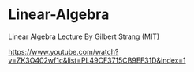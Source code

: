 # Linear-Algebra
Linear Algebra Lecture By Gilbert Strang (MIT)

https://www.youtube.com/watch?v=ZK3O402wf1c&list=PL49CF3715CB9EF31D&index=1

